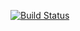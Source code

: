 [![Build Status](https://travis-ci.com/jnehlt/ZPI2019_zaoczni_PIECIU_zamiast_300-stu.svg?branch=implementing_travisCI_integration)](https://travis-ci.com/jnehlt/ZPI2019_zaoczni_PIECIU_zamiast_300-stu)